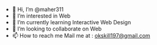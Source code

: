 - 👋 Hi, I’m @maher311
- 👀 I’m interested in Web
- 🌱 I’m currently learning Interactive Web Design
- 💞️ I’m looking to collaborate on Web
- 📫 How to reach me 
Mail me at : okskill197@gmail.com

<!---
maher1324/maher1324 is a ✨ special ✨ repository because its `README.md` (this file) appears on your GitHub profile.
You can click the Preview link to take a look at your changes.
--->
